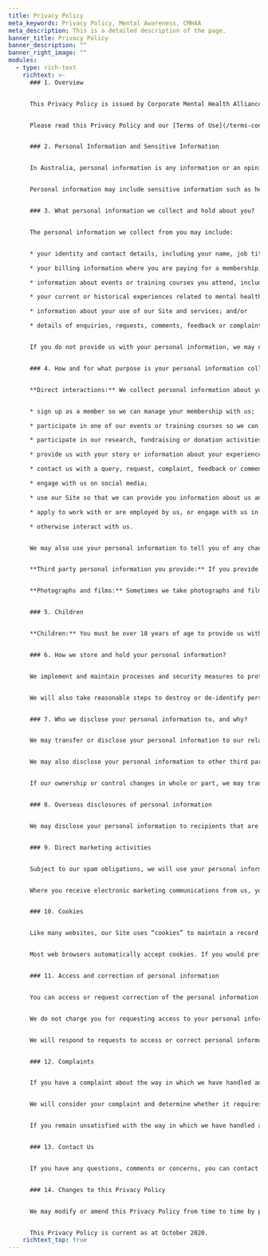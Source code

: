 ```yaml
---
title: Privacy Policy
meta_keywords: Privacy Policy, Mental Awareness, CMHAA
meta_description: This is a detailed description of the page.
banner_title: Privacy Policy
banner_description: ""
banner_right_image: ""
modules:
  - type: rich-text
    richtext: >-
      ### 1. Overview


      This Privacy Policy is issued by Corporate Mental Health Alliance Australia Limited (ABN 28 638 927 125) (**CMHA Australia**, **we**, **us** or **our**), and explains how we collect, use and disclose your personal information. This Privacy Policy governs all personal information collected, used and disclosed by CMHA Australia, including on this website (our **Site**).


      Please read this Privacy Policy and our [Terms of Use](/terms-conditions/) before making use of our Site or services.


      ### 2. Personal Information and Sensitive Information


      In Australia, personal information is any information or an opinion about an identified individual or an individual who can be reasonably identified from the information or opinion. Information or an opinion may be personal information regardless of whether it is true.


      Personal information may include sensitive information such as health information. We will only collect and process sensitive information in accordance with applicable laws, including by seeking your consent, or where a permitted general situation exists.


      ### 3. What personal information we collect and hold about you?


      The personal information we collect from you may include:


      * your identity and contact details, including your name, job title, employer, telephone number, email address or postal address; 

      * your billing information where you are paying for a membership, making donations or otherwise using services we offer;

      * information about events or training courses you attend, including information on any dietary requirements or emergency contacts;

      * your current or historical experiences related to mental health which may include your sensitive information such as health information;

      * information about your use of our Site and services; and/or

      * details of enquiries, requests, comments, feedback or complaints you make with us.


      If you do not provide us with your personal information, we may not be able to provide you with our services, communicate with you or respond to your enquiries.


      ### 4. How and for what purpose is your personal information collected?


      **Direct interactions:** We collect personal information about you and your interactions with us where necessary for one or more of our functions or activities, for example when you:


      * sign up as a member so we can manage your membership with us;

      * participate in one of our events or training courses so we can deliver it to you; 

      * participate in our research, fundraising or donation activities so that we can perform our functions and activities;

      * provide us with your story or information about your experiences related to mental health so that we can share it with others;

      * contact us with a query, request, complaint, feedback or comment so we can respond to such matters; 

      * engage with us on social media;

      * use our Site so that we can provide you information about us and interact with you; 

      * apply to work with or are employed by us, or engage with us in connection with delivering training courses, consultancy or other activities; and/or

      * otherwise interact with us.


      We may also use your personal information to tell you of any changes to our services, comply with our legal obligations and assist government and law enforcement agencies or regulators.


      **Third party personal information you provide:** If you provide us personal information about other people, for example your colleagues or employees, you are responsible for ensuring those individuals are aware of this Privacy Policy and you have their consent to do so.


      **Photographs and films:** Sometimes we take photographs and film at our sessions and events. We will ask for your consent before doing so. If you provide us with your consent then you may be photographed and filmed, and we may use your image on our Site, and in other promotional materials.


      ### 5. Children


      **Children:** You must be over 18 years of age to provide us with personal information. If you are under 15 years of age, your parent or other responsible person will need to provide your personal information to us on your behalf.


      ### 6. How we store and hold your personal information?


      We implement and maintain processes and security measures to protect personal information which we hold from misuse, interference or loss, and from unauthorised access, modification or disclosure.


      We will also take reasonable steps to destroy or de-identify personal information once we no longer require it for the purposes for which it was collected or for any secondary purpose permitted under Australian privacy laws.


      ### 7. Who we disclose your personal information to, and why?


      We may transfer or disclose your personal information to our related charitable entities and external service providers so that they may perform services for us or on our behalf.


      We may also disclose your personal information to other third parties where we are required or authorised to do so by law (for example, in an emergency medical situation).


      If our ownership or control changes in whole or part, we may transfer your personal information to the new owner(s). 


      ### 8. Overseas disclosures of personal information


      We may disclose your personal information to recipients that are located outside Australia. These recipients are likely to be located in the United Kingdom and Hong Kong.


      ### 9. Direct marketing activities


      Subject to our spam obligations, we will use your personal information to offer you information about relevant services, materials or events that we believe may interest you, but we will not do so if you tell us not to. These services, materials and events may be offered by us, businesses that support us, or our service providers.


      Where you receive electronic marketing communications from us, you may opt out of receiving further marketing communications by following the opt out instructions. 


      ### 10. Cookies


      Like many websites, our Site uses “cookies” to maintain a record of your visit to our Site. A “cookie” is a small text file that is placed on your internet connected device to identify you. Cookies help us to improve our Site, and to deliver a more personalised service to you. We make use of third parties, such as Google Analytics, for such purposes. Please note that these third parties may use cookies and other tracking technologies which collect information to perform their services.


      Most web browsers automatically accept cookies. If you would prefer to prevent your internet connected device from accepting cookies or to notify you each time a cookie is sent to your browser, you may follow your internet browser’s steps for doing so. However, if you do so the full functionality of our Site may be affected.


      ### 11. Access and correction of personal information


      You can access or request correction of the personal information that we hold about you by contacting us using the contact details in section 13 (Contact Us). While we do our best to accommodate access requests, there may be some circumstances where we cannot or we are not legally required to do so.


      We do not charge you for requesting access to your personal information, but we may require you to meet our reasonable costs in providing you with access (such as photocopying or costs for time spent on collating large amounts of information).


      We will respond to requests to access or correct personal information in a reasonable time and will take all reasonable steps to ensure that the personal information we hold about you remains accurate, up to date and complete.


      ### 12. Complaints


      If you have a complaint about the way in which we have handled any privacy issue, including requests for access or correction of personal information, you can contact us using the contact details set out in section 13 (Contact Us).


      We will consider your complaint and determine whether it requires further investigation. We will notify you of the outcome of this investigation and any subsequent internal investigation.


      If you remain unsatisfied with the way in which we have handled a privacy issue, you can contact the Office of the Australian Information Commissioner ([www.oaic.gov.au](http://www.oaic.gov.au)).


      ### 13. Contact Us


      If you have any questions, comments or concerns, you can contact us at [info@cmhaa.org.au](mailto:info@cmhaa.org.au).


      ### 14. Changes to this Privacy Policy


      We may modify or amend this Privacy Policy from time to time by posting an updated version on our Site. You can obtain a copy of the current Privacy Policy from our Site or by contacting us using the contact details in Section 13 (Contact Us).


      This Privacy Policy is current as at October 2020.
    richtext_top: true
---
```

